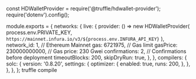const HDWalletProvider = require('@truffle/hdwallet-provider');
require('dotenv').config();

module.exports = {
  networks: {
    live: {
      provider: () =>
        new HDWalletProvider(
          process.env.PRIVATE_KEY,
          `https://mainnet.infura.io/v3/${process.env.INFURA_API_KEY}`
        ),
      network_id: 1, // Ethereum Mainnet
      gas: 6721975, // Gas limit
      gasPrice: 230000000000, // Gas price: 230 Gwei
      confirmations: 2, // Confirmations before deployment
      timeoutBlocks: 200,
      skipDryRun: true,
    },
  },
  compilers: {
    solc: {
      version: '0.8.20',
      settings: {
        optimizer: {
          enabled: true,
          runs: 200,
        },
      },
    },
  },
};
truffle compile
